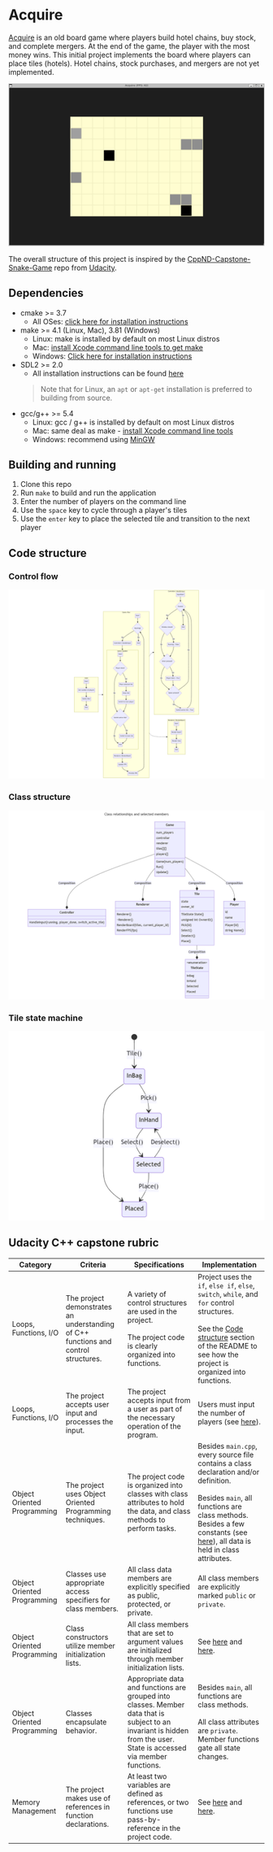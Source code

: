 # Acquire

[Acquire](https://boardgamegeek.com/boardgame/5/acquire) is an old board game where players build hotel chains, buy stock, and complete mergers. At the end of the game, the player with the most money wins. This initial project implements the board where players can place tiles (hotels). Hotel chains, stock purchases, and mergers are not yet implemented.

<img src="doc/acquire.gif"/>

The overall structure of this project is inspired by the [CppND-Capstone-Snake-Game](https://github.com/udacity/CppND-Capstone-Snake-Game) repo from [Udacity](https://www.udacity.com/).


## Dependencies
* cmake >= 3.7
  * All OSes: [click here for installation instructions](https://cmake.org/install/)
* make >= 4.1 (Linux, Mac), 3.81 (Windows)
  * Linux: make is installed by default on most Linux distros
  * Mac: [install Xcode command line tools to get make](https://developer.apple.com/xcode/features/)
  * Windows: [Click here for installation instructions](http://gnuwin32.sourceforge.net/packages/make.htm)
* SDL2 >= 2.0
  * All installation instructions can be found [here](https://wiki.libsdl.org/Installation)
  >Note that for Linux, an `apt` or `apt-get` installation is preferred to building from source. 
* gcc/g++ >= 5.4
  * Linux: gcc / g++ is installed by default on most Linux distros
  * Mac: same deal as make - [install Xcode command line tools](https://developer.apple.com/xcode/features/)
  * Windows: recommend using [MinGW](http://www.mingw.org/)


## Building and running

1. Clone this repo
2. Run `make` to build and run the application
3. Enter the number of players on the command line
4. Use the `space` key to cycle through a player's tiles
5. Use the `enter` key to place the selected tile and transition to the next player


## Code structure

### Control flow
![Alt Text](doc/control-flow.png?raw=true)

### Class structure
![Alt Text](doc/class-diagram.png?raw=true)

### Tile state machine
![Alt Text](doc/tile-state-machine.png?raw=true)


## Udacity C++ capstone rubric
| Category | Criteria | Specifications | Implementation |
| --- | --- | --- | --- |
| Loops, Functions, I/O | The project demonstrates an understanding of C++ functions and control structures. | A variety of control structures are used in the project. <br /><br /> The project code is clearly organized into functions. | Project uses the `if`, `else if`, `else`, `switch`, `while`, and `for` control structures. <br /><br /> See the [Code structure](#code-structure) section of the README to see how the project is organized into functions. |
| Loops, Functions, I/O | The project accepts user input and processes the input. | The project accepts input from a user as part of the necessary operation of the program. | Users must input the number of players (see [here](https://github.com/EricSchrock/acquire/blob/main/src/main.cpp#L8-L9)). |
| Object Oriented Programming | The project uses Object Oriented Programming techniques. | The project code is organized into classes with class attributes to hold the data, and class methods to perform tasks. | Besides `main.cpp`, every source file contains a class declaration and/or definition. <br /><br /> Besides `main`, all functions are class methods. Besides a few constants (see [here](https://github.com/EricSchrock/acquire/blob/main/src/Tile.h#L5-L6)), all data is held in class attributes. |
| Object Oriented Programming | Classes use appropriate access specifiers for class members. | All class data members are explicitly specified as public, protected, or private. | All class members are explicitly marked `public` or `private`. |
| Object Oriented Programming | Class constructors utilize member initialization lists. | All class members that are set to argument values are initialized through member initialization lists. | See [here](https://github.com/EricSchrock/acquire/blob/main/src/Game.cpp#L4) and [here](https://github.com/EricSchrock/acquire/blob/main/src/Player.h#L8). |
| Object Oriented Programming | Classes encapsulate behavior. | Appropriate data and functions are grouped into classes. Member data that is subject to an invariant is hidden from the user. State is accessed via member functions. | Besides `main`, all functions are class methods. <br /><br /> All class attributes are `private`. Member functions gate all state changes. |
| Memory Management | The project makes use of references in function declarations. | At least two variables are defined as references, or two functions use pass-by-reference in the project code. | See [here](https://github.com/EricSchrock/acquire/blob/main/src/Controller.h#L5) and [here](https://github.com/EricSchrock/acquire/blob/main/src/Renderer.h#L13). |
